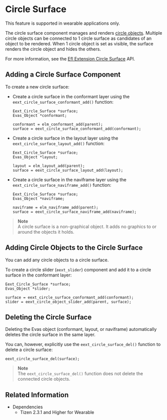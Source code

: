 # Circle Surface

This feature is supported in wearable applications only.

The circle surface component manages and renders [circle objects](component-circ-object.md). Multiple circle objects can be connected to 1 circle surface as candidates of an object to be rendered. When 1 circle object is set as visible, the surface renders the circle object and hides the others.

For more information, see the [Efl Extension Circle Surface](../../../../../org.tizen.native.wearable.apireference/group__CAPI__EFL__EXTENSION__CIRCLE__SURFACE__MODULE.html) API.

## Adding a Circle Surface Component

To create a new circle surface:

- Create a circle surface in the conformant layer using the `eext_circle_surface_conformant_add()` function:

  ```
  Eext_Circle_Surface *surface;
  Evas_Object *conformant;

  conformant = elm_conformant_add(parent);
  surface = eext_circle_surface_conformant_add(conformant);
  ```

- Create a circle surface in the layout layer using the `eext_circle_surface_layout_add()` function:

  ```
  Eext_Circle_Surface *surface;
  Evas_Object *layout;

  layout = elm_layout_add(parent);
  surface = eext_circle_surface_layout_add(layout);
  ```

- Create a circle surface in the naviframe layer using the `eext_circle_surface_naviframe_add()` function:

  ```
  Eext_Circle_Surface *surface;
  Evas_Object *naviframe;

  naviframe = elm_naviframe_add(parent);
  surface = eext_circle_surface_naviframe_add(naviframe);
  ```

> **Note**  
> A circle surface is a non-graphical object. It adds no graphics to or around the objects it holds.

## Adding Circle Objects to the Circle Surface

You can add any circle objects to a circle surface.

To create a circle slider (`eext_slider`) component and add it to a circle surface in the conformant layer:

```
Eext_Circle_Surface *surface;
Evas_Object *slider;

surface = eext_circle_surface_conformant_add(conformant);
slider = eext_circle_object_slider_add(parent, surface);
```

## Deleting the Circle Surface

Deleting the Evas object (conformant, layout, or naviframe) automatically deletes the circle surface in the same layer.

You can, however, explicitly use the `eext_circle_surface_del()` function to delete a circle surface:

```
eext_circle_surface_del(surface);
```

> **Note**    
> The `eext_circle_surface_del()` function does not delete the connected circle objects.

## Related Information
- Dependencies
  - Tizen 2.3.1 and Higher for Wearable
